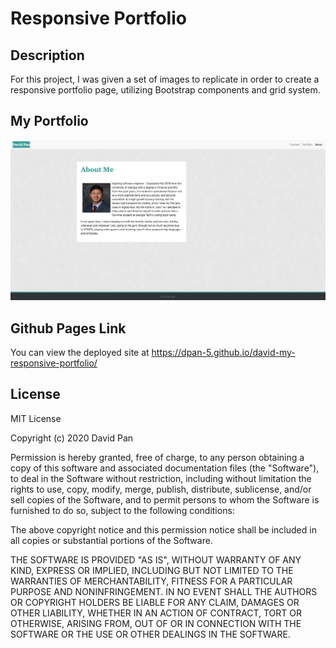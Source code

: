 # Responsive Portfolio

## Description 

For this project, I was given a set of images to replicate in order to create a responsive portfolio page, utilizing Bootstrap components and grid system.

## My Portfolio
![Image of Screenshot](./assets/images/portfolio_image.png)

## Github Pages Link

You can view the deployed site at https://dpan-5.github.io/david-my-responsive-portfolio/

## License

MIT License

Copyright (c) 2020 David Pan

Permission is hereby granted, free of charge, to any person obtaining a copy
of this software and associated documentation files (the "Software"), to deal
in the Software without restriction, including without limitation the rights
to use, copy, modify, merge, publish, distribute, sublicense, and/or sell
copies of the Software, and to permit persons to whom the Software is
furnished to do so, subject to the following conditions:

The above copyright notice and this permission notice shall be included in all
copies or substantial portions of the Software.

THE SOFTWARE IS PROVIDED "AS IS", WITHOUT WARRANTY OF ANY KIND, EXPRESS OR
IMPLIED, INCLUDING BUT NOT LIMITED TO THE WARRANTIES OF MERCHANTABILITY,
FITNESS FOR A PARTICULAR PURPOSE AND NONINFRINGEMENT. IN NO EVENT SHALL THE
AUTHORS OR COPYRIGHT HOLDERS BE LIABLE FOR ANY CLAIM, DAMAGES OR OTHER
LIABILITY, WHETHER IN AN ACTION OF CONTRACT, TORT OR OTHERWISE, ARISING FROM,
OUT OF OR IN CONNECTION WITH THE SOFTWARE OR THE USE OR OTHER DEALINGS IN THE
SOFTWARE.
